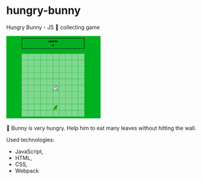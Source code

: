 # hungry-bunny
Hungry Bunny - JS :leaves: collecting game

![hungry-rabbit-screen](screens/hungry-rabbit-screen.png)

:rabbit2: Bunny is very hungry. Help him to eat many leaves without hitting the wall.

Used technologies:
- JavaScript,
- HTML,
- CSS,
- Webpack








